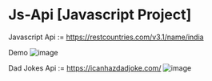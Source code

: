 # Js-Api [Javascript Project]
Javascript Api := https://restcountries.com/v3.1/name/india

Demo
![image](https://user-images.githubusercontent.com/74282916/210176757-fc447b41-720b-49e1-a3d9-c22170be820c.png)


Dad Jokes Api := https://icanhazdadjoke.com/
![image](https://user-images.githubusercontent.com/74282916/210251631-51737f7d-2b5b-4612-a4e0-236edf21b593.png)

